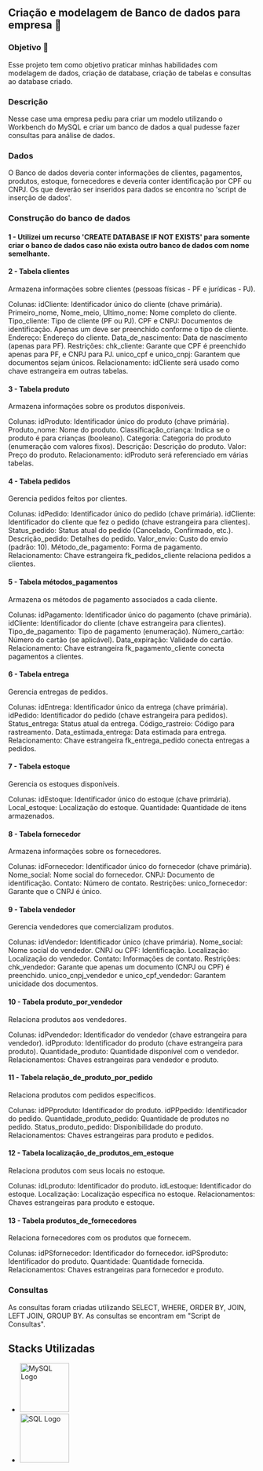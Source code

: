  ## Criação e modelagem de Banco de dados para empresa 💾

### Objetivo 🎯 

Esse projeto tem como objetivo praticar minhas habilidades com modelagem de dados, criação de database, criação de tabelas e consultas ao database criado. 

### Descrição

Nesse case uma empresa pediu para criar um modelo utilizando o Workbench do MySQL e criar um banco de dados a qual pudesse fazer consultas para análise de dados.

### Dados

O Banco de dados deveria conter informações de clientes, pagamentos, produtos, estoque, fornecedores e deveria conter identificação por CPF ou CNPJ. Os que deverão ser inseridos para dados se encontra no 'script de inserção de dados'.

### Construção do banco de dados

#### 1 - Utilizei um recurso 'CREATE DATABASE IF NOT EXISTS' para somente criar o banco de dados caso não exista outro banco de dados com nome semelhante.

#### 2 - Tabela clientes

Armazena informações sobre clientes (pessoas físicas - PF e jurídicas - PJ).

Colunas:
idCliente: Identificador único do cliente (chave primária).
Primeiro_nome, Nome_meio, Ultimo_nome: Nome completo do cliente.
Tipo_cliente: Tipo de cliente (PF ou PJ).
CPF e CNPJ: Documentos de identificação. Apenas um deve ser preenchido conforme o tipo de cliente.
Endereço: Endereço do cliente.
Data_de_nascimento: Data de nascimento (apenas para PF).
Restrições:
chk_cliente: Garante que CPF é preenchido apenas para PF, e CNPJ para PJ.
unico_cpf e unico_cnpj: Garantem que documentos sejam únicos.
Relacionamento: idCliente será usado como chave estrangeira em outras tabelas.

#### 3 - Tabela produto

Armazena informações sobre os produtos disponíveis.

Colunas:
idProduto: Identificador único do produto (chave primária).
Produto_nome: Nome do produto.
Classificação_criança: Indica se o produto é para crianças (booleano).
Categoria: Categoria do produto (enumeração com valores fixos).
Descrição: Descrição do produto.
Valor: Preço do produto.
Relacionamento: idProduto será referenciado em várias tabelas.

#### 4 - Tabela pedidos

Gerencia pedidos feitos por clientes.

Colunas:
idPedido: Identificador único do pedido (chave primária).
idCliente: Identificador do cliente que fez o pedido (chave estrangeira para clientes).
Status_pedido: Status atual do pedido (Cancelado, Confirmado, etc.).
Descrição_pedido: Detalhes do pedido.
Valor_envio: Custo do envio (padrão: 10).
Método_de_pagamento: Forma de pagamento.
Relacionamento:
Chave estrangeira fk_pedidos_cliente relaciona pedidos a clientes.

#### 5 - Tabela métodos_pagamentos

Armazena os métodos de pagamento associados a cada cliente.

Colunas:
idPagamento: Identificador único do pagamento (chave primária).
idCliente: Identificador do cliente (chave estrangeira para clientes).
Tipo_de_pagamento: Tipo de pagamento (enumeração).
Número_cartão: Número do cartão (se aplicável).
Data_expiração: Validade do cartão.
Relacionamento:
Chave estrangeira fk_pagamento_cliente conecta pagamentos a clientes.

#### 6 - Tabela entrega

Gerencia entregas de pedidos.

Colunas:
idEntrega: Identificador único da entrega (chave primária).
idPedido: Identificador do pedido (chave estrangeira para pedidos).
Status_entrega: Status atual da entrega.
Código_rastreio: Código para rastreamento.
Data_estimada_entrega: Data estimada para entrega.
Relacionamento:
Chave estrangeira fk_entrega_pedido conecta entregas a pedidos.

#### 7 - Tabela estoque

Gerencia os estoques disponíveis.

Colunas:
idEstoque: Identificador único do estoque (chave primária).
Local_estoque: Localização do estoque.
Quantidade: Quantidade de itens armazenados.

#### 8 - Tabela fornecedor

Armazena informações sobre os fornecedores.

Colunas:
idFornecedor: Identificador único do fornecedor (chave primária).
Nome_social: Nome social do fornecedor.
CNPJ: Documento de identificação.
Contato: Número de contato.
Restrições:
unico_fornecedor: Garante que o CNPJ é único.

#### 9 - Tabela vendedor

Gerencia vendedores que comercializam produtos.

Colunas:
idVendedor: Identificador único (chave primária).
Nome_social: Nome social do vendedor.
CNPJ ou CPF: Identificação.
Localização: Localização do vendedor.
Contato: Informações de contato.
Restrições:
chk_vendedor: Garante que apenas um documento (CNPJ ou CPF) é preenchido.
unico_cnpj_vendedor e unico_cpf_vendedor: Garantem unicidade dos documentos.

#### 10 - Tabela produto_por_vendedor

Relaciona produtos aos vendedores.

Colunas:
idPvendedor: Identificador do vendedor (chave estrangeira para vendedor).
idPproduto: Identificador do produto (chave estrangeira para produto).
Quantidade_produto: Quantidade disponível com o vendedor.
Relacionamentos:
Chaves estrangeiras para vendedor e produto.

#### 11 - Tabela relação_de_produto_por_pedido

Relaciona produtos com pedidos específicos.

Colunas:
idPPproduto: Identificador do produto.
idPPpedido: Identificador do pedido.
Quantidade_produto_pedido: Quantidade de produtos no pedido.
Status_produto_pedido: Disponibilidade do produto.
Relacionamentos:
Chaves estrangeiras para produto e pedidos.

#### 12 - Tabela localização_de_produtos_em_estoque

Relaciona produtos com seus locais no estoque.

Colunas:
idLproduto: Identificador do produto.
idLestoque: Identificador do estoque.
Localização: Localização específica no estoque.
Relacionamentos:
Chaves estrangeiras para produto e estoque.

#### 13 - Tabela produtos_de_fornecedores

Relaciona fornecedores com os produtos que fornecem.

Colunas:
idPSfornecedor: Identificador do fornecedor.
idPSproduto: Identificador do produto.
Quantidade: Quantidade fornecida.
Relacionamentos:
Chaves estrangeiras para fornecedor e produto.

### Consultas

As consultas foram criadas utilizando SELECT, WHERE, ORDER BY, JOIN, LEFT JOIN, GROUP BY.
As consultas se encontram em "Script de Consultas".

## Stacks Utilizadas

- <img src="https://upload.wikimedia.org/wikipedia/en/d/dd/MySQL_logo.svg" alt="MySQL Logo" width="100"/>

- <img src="https://upload.wikimedia.org/wikipedia/commons/8/87/Sql_data_base_with_logo.png" alt="SQL Logo" width="100"/>

